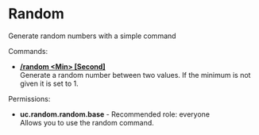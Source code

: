 Random
====
Generate random numbers with a simple command

Commands: <br>
* **[/random \<Min\> \[Second\]](../commands/random.md)**<br>Generate a random number between two values. If the minimum is not given it is set to 1.

Permissions: <br>
* **uc.random.random.base** - Recommended role: everyone<br>Allows you to use the random command.
